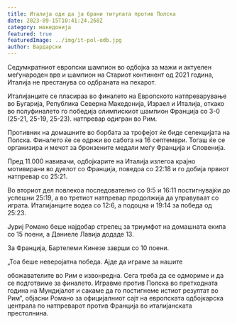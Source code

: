 ```yaml
---
title: Италија оди да ја брани титулата против Полска
date: 2023-09-15T10:41:24.268Z
category: македонија
featured: true
featuredImage: ../img/it-pol-odb.jpg
author: Вардарски
---
```

Седумкратниот европски шампион во одбојка за мажи и актуелен меѓународен врв и шампион на Стариот континент од 2021 година, Италија не престанува со одбраната на пехарот.

Италијанците се пласираа во финалето на Европското натпреварување во Бугарија, Република Северна Македонија, Израел и Италија, откако во полуфиналето го победија олимпискиот шампион Франција со 3-0 (25-21, 25-19, 25-23). натпревар одигран во Рим.

Противник на домашните во борбата за трофејот ќе биде селекцијата на Полска. Финалето ќе се одржи во сабота на 16 септември. Тогаш ќе се организира и мечот за бронзените медали меѓу Франција и Словенија.

Пред 11.000 навивачи, одбојкарите на Италија излегоа крајно мотивирани во дуелот со Франција, поведоа со 22:18 и го добија првиот натпревар со 25:21.

Во вториот дел повлекоа последователно со 9:5 и 16:11 постигнувајќи до успешни 25:19, а во третиот натпревар продолжија да управуваат со играта. Италијанците водеа со 12:6, а подоцна и 19:14 за победа од 25:23.

Јуриј Романо беше најдобар стрелец за триумфот на домашната екипа со 15 поени, а Даниеле Лавија додаде 13.

За Франција, Бартелеми Кинезе заврши со 10 поени.

„Тоа беше неверојатна победа. Ајде да играме за нашите

обожавателите во Рим е извонредна. Сега треба да се одмориме и да се подготвиме за финалето. Игравме против Полска во претходната година на Мундијалот и сакаме да го постигнеме истиот резултат во Рим“, објасни Романо за официјалниот сајт на европската одбојкарска централа по натпреварот против Франција во италијанската престолнина.